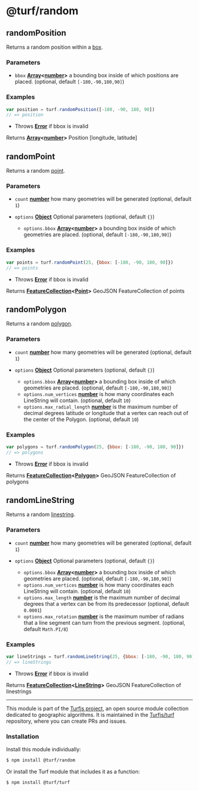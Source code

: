 # @turf/random

<!-- Generated by documentation.js. Update this documentation by updating the source code. -->

## randomPosition

Returns a random position within a [box][1].

### Parameters

*   `bbox` **[Array][2]<[number][3]>** a bounding box inside of which positions are placed. (optional, default `[-180,-90,180,90]`)

### Examples

```javascript
var position = turf.randomPosition([-180, -90, 180, 90])
// => position
```

*   Throws **[Error][4]** if bbox is invalid

Returns **[Array][2]<[number][3]>** Position \[longitude, latitude]

## randomPoint

Returns a random [point][5].

### Parameters

*   `count` **[number][3]** how many geometries will be generated (optional, default `1`)
*   `options` **[Object][6]** Optional parameters (optional, default `{}`)

    *   `options.bbox` **[Array][2]<[number][3]>** a bounding box inside of which geometries are placed. (optional, default `[-180,-90,180,90]`)

### Examples

```javascript
var points = turf.randomPoint(25, {bbox: [-180, -90, 180, 90]})
// => points
```

*   Throws **[Error][4]** if bbox is invalid

Returns **[FeatureCollection][7]<[Point][8]>** GeoJSON FeatureCollection of points

## randomPolygon

Returns a random [polygon][9].

### Parameters

*   `count` **[number][3]** how many geometries will be generated (optional, default `1`)
*   `options` **[Object][6]** Optional parameters (optional, default `{}`)

    *   `options.bbox` **[Array][2]<[number][3]>** a bounding box inside of which geometries are placed. (optional, default `[-180,-90,180,90]`)
    *   `options.num_vertices` **[number][3]** is how many coordinates each LineString will contain. (optional, default `10`)
    *   `options.max_radial_length` **[number][3]** is the maximum number of decimal degrees latitude or longitude that a
        vertex can reach out of the center of the Polygon. (optional, default `10`)

### Examples

```javascript
var polygons = turf.randomPolygon(25, {bbox: [-180, -90, 180, 90]})
// => polygons
```

*   Throws **[Error][4]** if bbox is invalid

Returns **[FeatureCollection][7]<[Polygon][10]>** GeoJSON FeatureCollection of polygons

## randomLineString

Returns a random [linestring][11].

### Parameters

*   `count` **[number][3]** how many geometries will be generated (optional, default `1`)
*   `options` **[Object][6]** Optional parameters (optional, default `{}`)

    *   `options.bbox` **[Array][2]<[number][3]>** a bounding box inside of which geometries are placed. (optional, default `[-180,-90,180,90]`)
    *   `options.num_vertices` **[number][3]** is how many coordinates each LineString will contain. (optional, default `10`)
    *   `options.max_length` **[number][3]** is the maximum number of decimal degrees that a
        vertex can be from its predecessor (optional, default `0.0001`)
    *   `options.max_rotation` **[number][3]** is the maximum number of radians that a
        line segment can turn from the previous segment. (optional, default `Math.PI/8`)

### Examples

```javascript
var lineStrings = turf.randomLineString(25, {bbox: [-180, -90, 180, 90]})
// => lineStrings
```

*   Throws **[Error][4]** if bbox is invalid

Returns **[FeatureCollection][7]<[LineString][12]>** GeoJSON FeatureCollection of linestrings

[1]: bounding

[2]: https://developer.mozilla.org/docs/Web/JavaScript/Reference/Global_Objects/Array

[3]: https://developer.mozilla.org/docs/Web/JavaScript/Reference/Global_Objects/Number

[4]: https://developer.mozilla.org/docs/Web/JavaScript/Reference/Global_Objects/Error

[5]: point

[6]: https://developer.mozilla.org/docs/Web/JavaScript/Reference/Global_Objects/Object

[7]: https://tools.ietf.org/html/rfc7946#section-3.3

[8]: https://tools.ietf.org/html/rfc7946#section-3.1.2

[9]: polygon

[10]: https://tools.ietf.org/html/rfc7946#section-3.1.6

[11]: linestring

[12]: https://tools.ietf.org/html/rfc7946#section-3.1.4

<!-- This file is automatically generated. Please don't edit it directly:
if you find an error, edit the source file (likely index.js), and re-run
./scripts/generate-readmes in the turf project. -->

---

This module is part of the [Turfjs project](http://turfjs.org/), an open source
module collection dedicated to geographic algorithms. It is maintained in the
[Turfjs/turf](https://github.com/Turfjs/turf) repository, where you can create
PRs and issues.

### Installation

Install this module individually:

```sh
$ npm install @turf/random
```

Or install the Turf module that includes it as a function:

```sh
$ npm install @turf/turf
```
